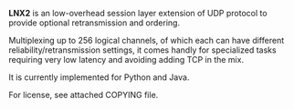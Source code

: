 **LNX2** is an low-overhead session layer extension of UDP protocol to provide optional retransmission and ordering. 

Multiplexing up to 256 logical channels, of which each can have different reliability/retransmission settings, it comes handly for specialized tasks requiring very low latency and avoiding adding TCP in the mix.

It is currently implemented for Python and Java.

For license, see attached COPYING file.